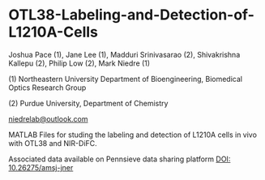 # OTL38-Labeling-and-Detection-of-L1210A-Cells

Joshua Pace (1), Jane Lee (1), Madduri Srinivasarao (2), Shivakrishna Kallepu (2), Philip Low (2), Mark Niedre (1)

(1) Northeastern University Department of Bioengineering, Biomedical Optics Research Group

(2) Purdue University, Department of Chemistry

niedrelab@outlook.com


MATLAB Files for studing the labeling and detection of L1210A cells in vivo with OTL38 and NIR-DiFC.

Associated data available on Pennsieve data sharing platform [DOI: 10.26275/amsj-jner](https://discover.pennsieve.io/datasets/235)
